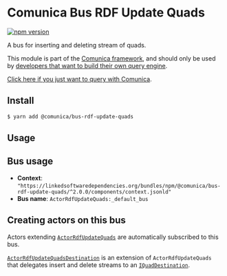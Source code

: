 # Comunica Bus RDF Update Quads

[![npm version](https://badge.fury.io/js/%40comunica%2Fbus-rdf-update-quads.svg)](https://www.npmjs.com/package/@comunica/bus-rdf-update-quads)

A bus for inserting and deleting stream of quads.

This module is part of the [Comunica framework](https://github.com/comunica/comunica),
and should only be used by [developers that want to build their own query engine](https://comunica.dev/docs/modify/).

[Click here if you just want to query with Comunica](https://comunica.dev/docs/query/).

## Install

```bash
$ yarn add @comunica/bus-rdf-update-quads
```

## Usage

## Bus usage

* **Context**: `"https://linkedsoftwaredependencies.org/bundles/npm/@comunica/bus-rdf-update-quads/^2.0.0/components/context.jsonld"`
* **Bus name**: `ActorRdfUpdateQuads:_default_bus`

## Creating actors on this bus

Actors extending [`ActorRdfUpdateQuads`](https://comunica.github.io/comunica/classes/bus_rdf_update_quads.actorrdfupdatequads.html) are automatically subscribed to this bus.

[`ActorRdfUpdateQuadsDestination`](https://comunica.github.io/comunica/classes/bus_rdf_update_quads.actorrdfupdatequadsdestination.html) is an extension of `ActorRdfUpdateQuads`
that delegates insert and delete streams to an [`IQuadDestination`](https://comunica.github.io/comunica/classes/bus_rdf_update_quads.iquaddestination.html).
